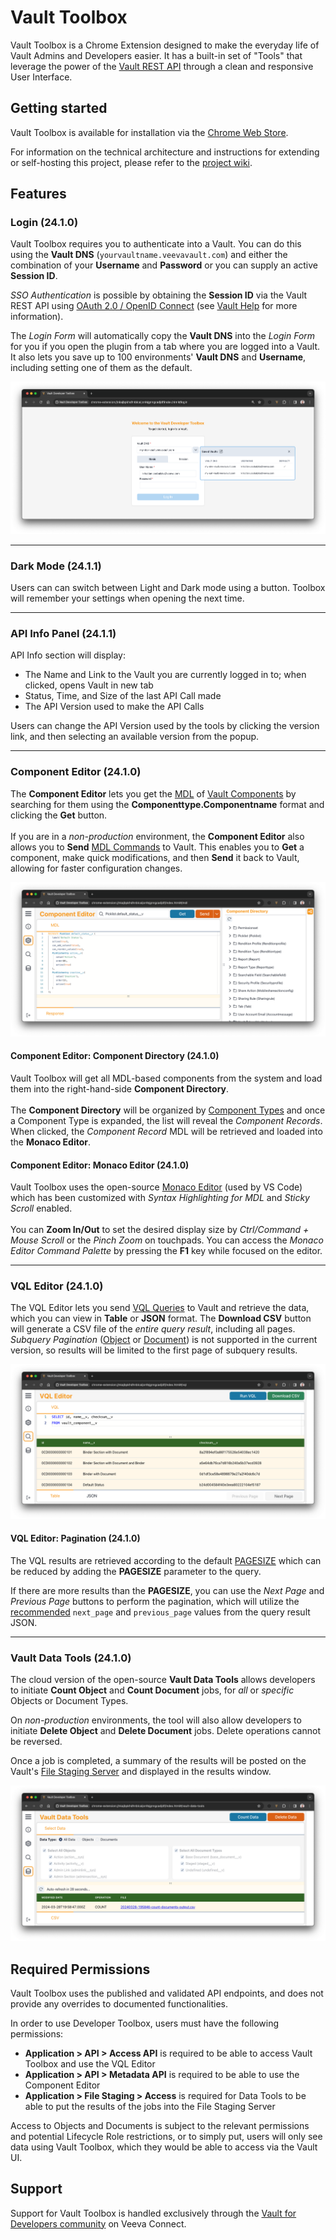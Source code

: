 # Vault Toolbox

Vault Toolbox is a Chrome Extension designed to make the everyday life of Vault Admins and Developers easier. It has a built-in set of "Tools" that leverage the power of the [Vault REST API](https://developer.veevavault.com/docs/) through a clean and responsive User Interface.

## Getting started

Vault Toolbox is available for installation via the [Chrome Web Store](https://chromewebstore.google.com/detail/vault-toolbox/mnhgljfhifhchamigkieeghmcdjaahdg).

For information on the technical architecture and instructions for extending or self-hosting this project, please refer to the [project wiki](https://github.com/veeva/Vault-Toolbox/wiki).

## Features

### Login (24.1.0)
Vault Toolbox requires you to authenticate into a Vault. You can do this using the <b>Vault DNS</b>
(```yourvaultname.veevavault.com```) and either the combination of your <b>Username</b> and <b>Password</b> or you can
supply an active <b>Session ID</b>.

<i>SSO Authentication</i> is possible by obtaining the <b>Session ID</b> via the Vault
REST API using [OAuth 2.0 / OpenID Connect](https://developer.veevavault.com/api/23.3/#oauth-2-0-openid-connect) (see
[Vault Help](https://platform.veevavault.help/en/gr/43329/) for more information).

The <i>Login Form</i> will automatically copy the <b>Vault DNS</b> into the <i>Login Form</i> for you if you open the
plugin from a tab where you are logged into a Vault. It also lets you save up to 100 environments' <b>Vault DNS</b> and
<b>Username</b>, including setting one of them as the default.

![Login.png](uploads/Login.png)

***
### Dark Mode (24.1.1)
Users can can switch between Light and Dark mode using a button. Toolbox will remember your settings when opening the next time.

***
### API Info Panel (24.1.1)
API Info section will display:
- The Name and Link to the Vault you are currently logged in to; when clicked, opens Vault in new tab
- Status, Time, and Size of the last API Call made
- The API Version used to make the API Calls

Users can change the API Version used by the tools by clicking the version link, and then selecting an available version from the popup.

***
### Component Editor (24.1.0)
The <b>Component Editor</b> lets you get the [MDL](https://developer.veevavault.com/mdl/) of [Vault Components](https://developer.veevavault.com/mdl/components/) by searching for them using the <b>Componenttype.Componentname</b> format and clicking the <b>Get</b> button.
</br>
</br>
If you are in a <i>non-production</i> environment, the <b>Component Editor</b> also allows you to <b>Send</b> [MDL Commands](https://developer.veevavault.com/mdl/#mdl-commands-1) to Vault. This enables you to <b>Get</b> a component, make quick modifications, and then <b>Send</b> it back to Vault, allowing for faster configuration changes.

![Component Editor.png](uploads/Component%20Editor.png)

#### Component Editor: Component Directory (24.1.0)
Vault Toolbox will get all MDL-based components from the system and load them into the right-hand-side <b>Component Directory</b>.
</br>
</br>
The <b>Component Directory</b> will be organized by [Component Types](https://developer.veevavault.com/mdl/components/) and once a Component Type is expanded, the list will reveal the <i>Component Records</i>. When clicked, the <i>Component Record</i> MDL will be retrieved and loaded into the <b>Monaco Editor</b>.

#### Component Editor: Monaco Editor (24.1.0)
Vault Toolbox uses the open-source [Monaco Editor](https://microsoft.github.io/monaco-editor/) (used by VS Code) which has been customized with <i>Syntax Highlighting for MDL</i> and <i>Sticky Scroll</i> enabled.
</br>
</br>
You can <b>Zoom In/Out</b> to set the desired display size by <i>Ctrl/Command + Mouse Scroll</i> or the <i>Pinch Zoom</i> on touchpads. You can access the <i>Monaco Editor Command Palette</i> by pressing the <b>F1</b> key while focused on the editor.

***
### VQL Editor (24.1.0)
The VQL Editor lets you send [VQL Queries](https://developer.veevavault.com/vql/) to Vault and retrieve the data, which you can view in <b>Table</b> or <b>JSON</b> format. The <b>Download CSV</b> button will generate a CSV file of the <i>entire query result</i>, including all pages. <i>Subquery Pagination</i> ([Object](https://developer.veevavault.com/vql/#left-outer-join-parent-to-child-1-m") or [Document](https://developer.veevavault.com/vql/#left-outer-join-document-to-product-m-m)) is not supported in the current version, so results will be limited to the first page of subquery results.

![VQL Editor.png](uploads/VQL%20Editor.png)

#### VQL Editor: Pagination (24.1.0)
The VQL results are retrieved according to the default [PAGESIZE](https://developer.veevavault.com/vql/#pagesize) which can be reduced by adding the <b>PAGESIZE</b> parameter to the query.
</br>

If there are more results than the <b>PAGESIZE</b>, you can use the <i>Next Page</i> and <i>Previous Page</i> buttons to perform the pagination, which will utilize the [recommended](https://developer.veevavault.com/vql/#paginating-results-1) ```next_page``` and ```previous_page``` values from the query result JSON.
***
### Vault Data Tools (24.1.0)
The cloud version of the open-source <b>Vault Data Tools</b> allows developers to initiate <b>Count Object</b> and <b>Count Document</b> jobs, for <i>all</i> or <i>specific</i> Objects or Document Types.
</br>

On <i>non-production</i> environments, the tool will also allow developers to initiate <b>Delete Object</b> and <b>Delete Document</b> jobs. Delete operations cannot be reversed.
</br>

Once a job is completed, a summary of the results will be posted on the Vault's [File Staging Server](https://platform.veevavault.help/en/gr/38653/) and displayed in the results window.

![Vault Data Tools.png](uploads/Vault%20Data%20Tools.png)

## Required Permissions
Vault Toolbox uses the published and validated API endpoints, and does not provide any overrides to documented functionalities.

In order to use Developer Toolbox, users must have the following permissions:
* <b>Application > API > Access API</b> is required to be able to access Vault Toolbox and use the VQL Editor
* <b>Application > API > Metadata API</b> is required to be able to use the Component Editor
* <b>Application > File Staging > Access</b> is required for Data Tools to be able to put the results of the jobs into the File Staging Server

Access to Objects and Documents is subject to the relevant permissions and potential Lifecycle Role restrictions, or to simply put, users will only see data using Vault Toolbox, which they would be able to access via the Vault UI.

## Support
Support for Vault Toolbox is handled exclusively through the [Vault for Developers community](https://veevaconnect.com/communities/ATeJ3k8lgAA/about) on Veeva Connect.
